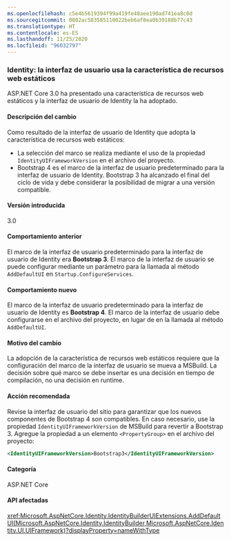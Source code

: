 ```yaml
---
ms.openlocfilehash: c5e4b5619394f99a419fe48aee190ad741ea8c0d
ms.sourcegitcommit: 0802ac583585110022beb6af8ea0b39188b77c43
ms.translationtype: HT
ms.contentlocale: es-ES
ms.lasthandoff: 11/25/2020
ms.locfileid: "96032797"
---
```

### <a name="identity-ui-uses-static-web-assets-feature"></a>Identity: la interfaz de usuario usa la característica de recursos web estáticos

ASP.NET Core 3.0 ha presentado una característica de recursos web estáticos y la interfaz de usuario de Identity la ha adoptado.

#### <a name="change-description"></a>Descripción del cambio

Como resultado de la interfaz de usuario de Identity que adopta la característica de recursos web estáticos:

- La selección del marco se realiza mediante el uso de la propiedad `IdentityUIFrameworkVersion` en el archivo del proyecto.
- Bootstrap 4 es el marco de la interfaz de usuario predeterminado para la interfaz de usuario de Identity. Bootstrap 3 ha alcanzado el final del ciclo de vida y debe considerar la posibilidad de migrar a una versión compatible.

#### <a name="version-introduced"></a>Versión introducida

3.0

#### <a name="old-behavior"></a>Comportamiento anterior

El marco de la interfaz de usuario predeterminado para la interfaz de usuario de Identity era **Bootstrap 3**. El marco de la interfaz de usuario se puede configurar mediante un parámetro para la llamada al método `AddDefaultUI` en `Startup.ConfigureServices`.

#### <a name="new-behavior"></a>Comportamiento nuevo

El marco de la interfaz de usuario predeterminado para la interfaz de usuario de Identity es **Bootstrap 4**. El marco de la interfaz de usuario debe configurarse en el archivo del proyecto, en lugar de en la llamada al método `AddDefaultUI`.

#### <a name="reason-for-change"></a>Motivo del cambio

La adopción de la característica de recursos web estáticos requiere que la configuración del marco de la interfaz de usuario se mueva a MSBuild. La decisión sobre qué marco se debe insertar es una decisión en tiempo de compilación, no una decisión en runtime.

#### <a name="recommended-action"></a>Acción recomendada

Revise la interfaz de usuario del sitio para garantizar que los nuevos componentes de Bootstrap 4 son compatibles. En caso necesario, use la propiedad `IdentityUIFrameworkVersion` de MSBuild para revertir a Bootstrap 3. Agregue la propiedad a un elemento `<PropertyGroup>` en el archivo del proyecto:

```xml
<IdentityUIFrameworkVersion>Bootstrap3</IdentityUIFrameworkVersion>
```

#### <a name="category"></a>Categoría

ASP.NET Core

#### <a name="affected-apis"></a>API afectadas

<xref:Microsoft.AspNetCore.Identity.IdentityBuilderUIExtensions.AddDefaultUI(Microsoft.AspNetCore.Identity.IdentityBuilder,Microsoft.AspNetCore.Identity.UI.UIFramework)?displayProperty=nameWithType>

<!-- 

#### Affected APIs

`M:Microsoft.AspNetCore.Identity.IdentityBuilderUIExtensions.AddDefaultUI(Microsoft.AspNetCore.Identity.IdentityBuilder,Microsoft.AspNetCore.Identity.UI.UIFramework)`

-->
